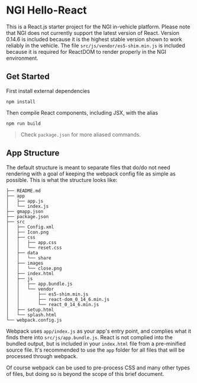 # NGI Hello-React

This is a React.js starter project for the NGI in-vehicle platform. Please note that NGI does not currently support the latest version of React. Version 0.14.6 is included because it is the highest stable version shown to work reliably in the vehicle. The file `src/js/vendor/es5-shim.min.js` is included because it is required for ReactDOM to render properly in the NGI environment.

## Get Started

First install external dependencies

```
npm install
```

Then compile React components, including JSX, with the alias

```
npm run build
```

> Check `package.json` for more aliased commands.  

## App Structure

The default structure is meant to separate files that do/do not need rendering with a goal of keeping the webpack config file as simple as possible. This is what the structure looks like:

```
├── README.md
├── app
│   ├── app.js
│   └── index.js
├── gmapp.json
├── package.json
├── src
│   ├── Config.xml
│   ├── Icon.png
│   ├── css
│   │   ├── app.css
│   │   └── reset.css
│   ├── data
│   │   └── share
│   ├── images
│   │   └── close.png
│   ├── index.html
│   ├── js
│   │   ├── app.bundle.js
│   │   └── vendor
│   │       ├── es5-shim.min.js
│   │       ├── react-dom_0_14_6.min.js
│   │       └── react_0_14_6.min.js
│   ├── setup.html
│   └── splash.html
└── webpack.config.js
```

Webpack uses `app/index.js` as your app's entry point, and complies what it finds there into `src/js/app.bundle.js`. React is not complied into the bundled output, but is included in your `index.html` file from a pre-minified source file. It's recommended to use the `app` folder for all files that will be processed through webpack.

Of course webpack can be used to pre-process CSS and many other types of files, but doing so is beyond the scope of this brief document.  
